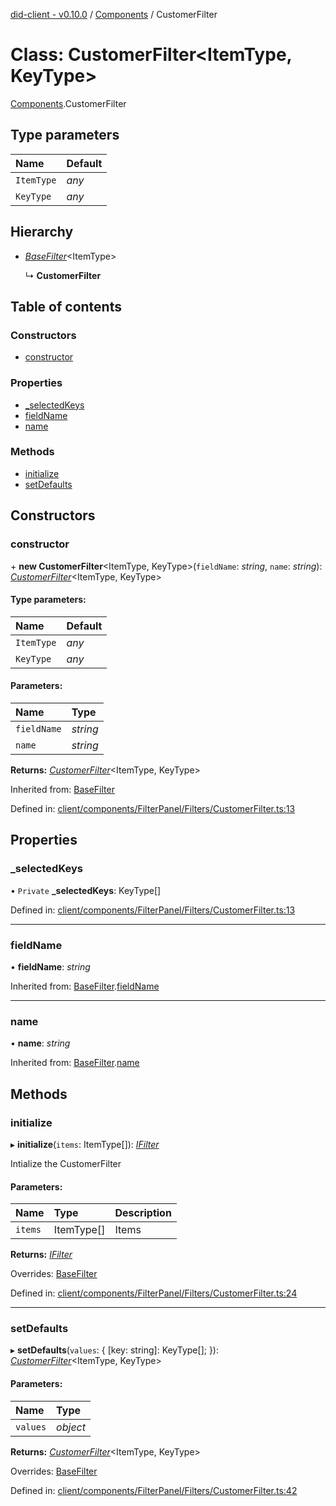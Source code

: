 [did-client - v0.10.0](../README.md) / [Components](../modules/components.md) / CustomerFilter

# Class: CustomerFilter<ItemType, KeyType\>

[Components](../modules/components.md).CustomerFilter

## Type parameters

Name | Default |
:------ | :------ |
`ItemType` | *any* |
`KeyType` | *any* |

## Hierarchy

* [*BaseFilter*](components.basefilter.md)<ItemType\>

  ↳ **CustomerFilter**

## Table of contents

### Constructors

- [constructor](components.customerfilter.md#constructor)

### Properties

- [\_selectedKeys](components.customerfilter.md#_selectedkeys)
- [fieldName](components.customerfilter.md#fieldname)
- [name](components.customerfilter.md#name)

### Methods

- [initialize](components.customerfilter.md#initialize)
- [setDefaults](components.customerfilter.md#setdefaults)

## Constructors

### constructor

\+ **new CustomerFilter**<ItemType, KeyType\>(`fieldName`: *string*, `name`: *string*): [*CustomerFilter*](components.customerfilter.md)<ItemType, KeyType\>

#### Type parameters:

Name | Default |
:------ | :------ |
`ItemType` | *any* |
`KeyType` | *any* |

#### Parameters:

Name | Type |
:------ | :------ |
`fieldName` | *string* |
`name` | *string* |

**Returns:** [*CustomerFilter*](components.customerfilter.md)<ItemType, KeyType\>

Inherited from: [BaseFilter](components.basefilter.md)

Defined in: [client/components/FilterPanel/Filters/CustomerFilter.ts:13](https://github.com/Puzzlepart/did/blob/dev/client/components/FilterPanel/Filters/CustomerFilter.ts#L13)

## Properties

### \_selectedKeys

• `Private` **\_selectedKeys**: KeyType[]

Defined in: [client/components/FilterPanel/Filters/CustomerFilter.ts:13](https://github.com/Puzzlepart/did/blob/dev/client/components/FilterPanel/Filters/CustomerFilter.ts#L13)

___

### fieldName

• **fieldName**: *string*

Inherited from: [BaseFilter](components.basefilter.md).[fieldName](components.basefilter.md#fieldname)

___

### name

• **name**: *string*

Inherited from: [BaseFilter](components.basefilter.md).[name](components.basefilter.md#name)

## Methods

### initialize

▸ **initialize**(`items`: ItemType[]): [*IFilter*](../interfaces/components.ifilter.md)

Intialize the CustomerFilter

#### Parameters:

Name | Type | Description |
:------ | :------ | :------ |
`items` | ItemType[] | Items    |

**Returns:** [*IFilter*](../interfaces/components.ifilter.md)

Overrides: [BaseFilter](components.basefilter.md)

Defined in: [client/components/FilterPanel/Filters/CustomerFilter.ts:24](https://github.com/Puzzlepart/did/blob/dev/client/components/FilterPanel/Filters/CustomerFilter.ts#L24)

___

### setDefaults

▸ **setDefaults**(`values`: { [key: string]: KeyType[];  }): [*CustomerFilter*](components.customerfilter.md)<ItemType, KeyType\>

#### Parameters:

Name | Type |
:------ | :------ |
`values` | *object* |

**Returns:** [*CustomerFilter*](components.customerfilter.md)<ItemType, KeyType\>

Overrides: [BaseFilter](components.basefilter.md)

Defined in: [client/components/FilterPanel/Filters/CustomerFilter.ts:42](https://github.com/Puzzlepart/did/blob/dev/client/components/FilterPanel/Filters/CustomerFilter.ts#L42)
